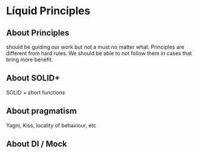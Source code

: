 # Líquid Principles

## About Principles 

should be guiding our work but not a must no matter what. Principles are different from hard rules. We should be able to not follow them in cases that bring more benefit.

## About SOLID+
SOLID + short functions




## About pragmatism 

Yagni, Kiss, locality of behaviour, etc

## About DI / Mock


